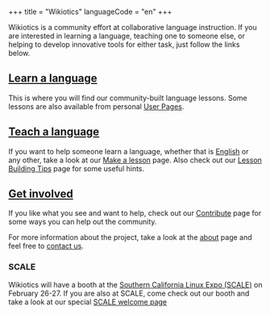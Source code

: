 +++
title = "Wikiotics"
languageCode = "en"
+++

Wikiotics is a community effort at collaborative language instruction.
If you are interested in learning a language, teaching one to someone
else, or helping to develop innovative tools for either task, just
follow the links below.

## [Learn a language](/en/Take_a_lesson)

This is where you will find our community-built language lessons. Some
lessons are also available from personal [User Pages](/en/User_Pages).

## [Teach a language](/en/Make_a_lesson)

If you want to help someone learn a language, whether that is
[English](/en/English_lessons) or any other, take a look at our [Make a
lesson](/en/Make_a_lesson) page. Also check out our [Lesson Building
Tips](/en/Lesson_Building_Tips) page for some useful hints.

## [Get involved](/en/Get_involved)

If you like what you see and want to help, check out our
[Contribute](/en/Contribute) page for some ways you can help out the
community.

For more information about the project, take a look at the
[about](/en/about) page and feel free to [contact us](/en/contact).

### SCALE

Wikiotics will have a booth at the [Southern California Linux Expo
(SCALE)](http://www.socallinuxexpo.org/) on February 26-27. If you are
also at SCALE, come check out our booth and take a look at our special
[SCALE welcome page](/en/scale9x)
